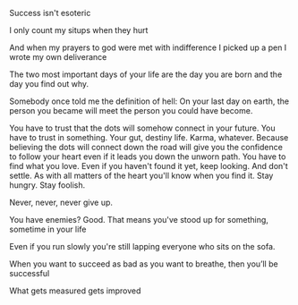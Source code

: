 Success isn't esoteric

I only count my situps when they hurt

And when my prayers to god were met with indifference I picked up a pen I wrote my own deliverance

The two most important days of your life are the day you are born and the day you find out why.

Somebody once told me the definition of hell:
On your last day on earth, the person you became will meet the person you could have become.


You have to trust that the dots will somehow connect in your future. You have to trust in something. Your gut, destiny life.
Karma, whatever. Because believing the dots will connect down the road will give you the confidence to follow your heart even if it leads you down the unworn path. You have to find what you love. Even if you haven't found it yet, keep looking. And don't settle. As with all matters of the heart you'll know when you find it. Stay hungry. Stay foolish.

Never, never, never give up.

You have enemies? Good. That means you've stood up for something, sometime in your life

Even if you run slowly you're still lapping everyone who sits on the sofa.

When you want to succeed as bad as you want to breathe, then you’ll be successful

What gets measured gets improved